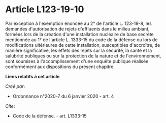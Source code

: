 # Article L123-19-10

Par exception à l'exemption énoncée au 2° de l'article L. 123-19-8, les demandes d'autorisation de rejets d'effluents dans le
milieu ambiant, formées lors de la création d'une installation nucléaire de base secrète mentionnée au 1° de l'article L.
1333-15 du code de la défense ou lors de modifications ultérieures de cette installation, susceptibles d'accroître, de
manière significative, les effets des rejets sur la sécurité, la santé et la salubrité publiques ou sur la protection de la
nature et de l'environnement, sont soumises à l'accomplissement d'une enquête publique réalisée conformément aux dispositions
du présent chapitre.

**Liens relatifs à cet article**

_Créé par_:

  - Ordonnance n°2020-7 du 6 janvier 2020 - art. 4

_Cite_:

  - Code de la défense. - art. L1333-15
